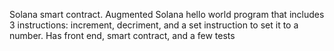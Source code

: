 Solana smart contract. Augmented Solana hello world program that includes 3 instructions: increment, decriment, and a set instruction to set it to a number. Has front end, smart contract, and a few tests
